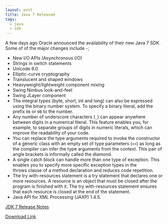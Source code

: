 ```yaml
---
layout: post
title: Java 7 Released
tags:
  - java
  - sdk
---
```

A few days ago Oracle announced the availability of their new Java 7 SDK. Some of of the major changes include -;

  * New I/O APIs (Asynchronous I/O)
  * Strings in switch statements
  * Unicode 6.0
  * Elliptic-curve cryptography
  * Translucent and shaped windows
  * Heavyweight/lightweight component mixing
  * Swing Nimbus look-and-feel
  * Swing JLayer component
  * The integral types (byte, short, int and long) can also be expressed using the binary number system. To specify a binary literal, add the prefix `0b` or `0B` to the number.
  * Any number of underscore characters (`_`) can appear anywhere between digits in a numerical literal. This feature enables you, for example, to separate groups of digits in numeric literals, which can improve the readability of your code.
  * You can replace the type arguments required to invoke the constructor of a generic class with an empty set of type parameters (`<>`) as long as the compiler can infer the type arguments from the context. This pair of angle brackets is informally called the diamond.
  * A single catch block can handle more than one type of exception. This enables you to specify more specific exception types in the throws clause of a method declaration and reduces code repetition.
  * The try with-resources statement is a try statement that declares one or more resources. A resource is an object that must be closed after the program is finished with it. The try with-resources statement ensures that each resource is closed at the end of the statement.
  * Java API for XML Processing (JAXP) 1.4.5.

[JDK 7 Release Notes][1]

[Download Link][2]

[1]: http://www.oracle.com/technetwork/java/javase/jdk7-relnotes-418459.html
[2]: http://www.oracle.com/technetwork/java/javase/downloads/index.html